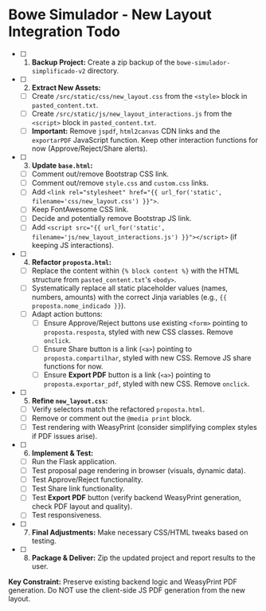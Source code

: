 # Bowe Simulador - New Layout Integration Todo

- [ ] 1. **Backup Project:** Create a zip backup of the `bowe-simulador-simplificado-v2` directory.
- [ ] 2. **Extract New Assets:**
    - [ ] Create `/src/static/css/new_layout.css` from the `<style>` block in `pasted_content.txt`.
    - [ ] Create `/src/static/js/new_layout_interactions.js` from the `<script>` block in `pasted_content.txt`.
    - [ ] **Important:** Remove `jspdf`, `html2canvas` CDN links and the `exportarPDF` JavaScript function. Keep other interaction functions for now (Approve/Reject/Share alerts).
- [ ] 3. **Update `base.html`:**
    - [ ] Comment out/remove Bootstrap CSS link.
    - [ ] Comment out/remove `style.css` and `custom.css` links.
    - [ ] Add `<link rel="stylesheet" href="{{ url_for('static', filename='css/new_layout.css') }}">`.
    - [ ] Keep FontAwesome CSS link.
    - [ ] Decide and potentially remove Bootstrap JS link.
    - [ ] Add `<script src="{{ url_for('static', filename='js/new_layout_interactions.js') }}"></script>` (if keeping JS interactions).
- [ ] 4. **Refactor `proposta.html`:**
    - [ ] Replace the content within `{% block content %}` with the HTML structure from `pasted_content.txt`'s `<body>`.
    - [ ] Systematically replace all static placeholder values (names, numbers, amounts) with the correct Jinja variables (e.g., `{{ proposta.nome_indicado }}`).
    - [ ] Adapt action buttons:
        - [ ] Ensure Approve/Reject buttons use existing `<form>` pointing to `proposta.resposta`, styled with new CSS classes. Remove `onclick`.
        - [ ] Ensure Share button is a link (`<a>`) pointing to `proposta.compartilhar`, styled with new CSS. Remove JS share functions for now.
        - [ ] Ensure **Export PDF** button is a link (`<a>`) pointing to `proposta.exportar_pdf`, styled with new CSS. Remove `onclick`.
- [ ] 5. **Refine `new_layout.css`:**
    - [ ] Verify selectors match the refactored `proposta.html`.
    - [ ] Remove or comment out the `@media print` block.
    - [ ] Test rendering with WeasyPrint (consider simplifying complex styles if PDF issues arise).
- [ ] 6. **Implement & Test:**
    - [ ] Run the Flask application.
    - [ ] Test proposal page rendering in browser (visuals, dynamic data).
    - [ ] Test Approve/Reject functionality.
    - [ ] Test Share link functionality.
    - [ ] Test **Export PDF** button (verify backend WeasyPrint generation, check PDF layout and quality).
    - [ ] Test responsiveness.
- [ ] 7. **Final Adjustments:** Make necessary CSS/HTML tweaks based on testing.
- [ ] 8. **Package & Deliver:** Zip the updated project and report results to the user.

**Key Constraint:** Preserve existing backend logic and WeasyPrint PDF generation. Do NOT use the client-side JS PDF generation from the new layout.
